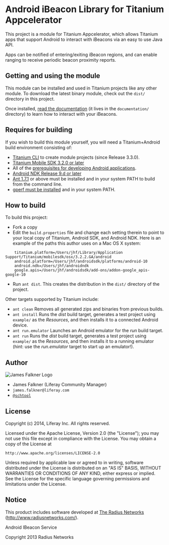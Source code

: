 # Android iBeacon Library for Titanium Appcelerator

This project is a module for Titanium Appcelerator, which allows Titanium apps that support Android to
interact with iBeacons via an easy to use Java API.

Apps can be notified of entering/exiting iBeacon regions, and can enable ranging to receive periodic beacon
proximity reports.

## Getting and using the module

This module can be installed and used in Titanium projects like any other module. To download the latest
binary module, check out the `dist/` directory in this project.

Once installed, [read the documentation](https://github.com/jamesfalkner/liferay-android-beacons/blob/master/documentation/index.md) (it lives in the `documentation/` directory) to learn how to interact with your iBeacons.

## Requires for building

If you wish to build this module yourself, you will need a Titanium+Android build environment consisting of:

* [Titanium CLI](http://docs.appcelerator.com/titanium/3.0/#!/guide/Titanium_Command-Line_Interface_Reference) to create module projects (since Release 3.3.0).
* [Titanium Mobile SDK 3.2.0 or later](http://www.appcelerator.com/titanium/titanium-sdk/)
* All of the [prerequisites for developing Android applications](https://developer.android.com/sdk/index.html).
* [Android NDK Release 9.d or later](https://developer.android.com/tools/sdk/ndk/index.html)
* [Ant 1.7.1](http://ant.apache.org) or above must be installed and in your system PATH to build from the command line.
* [gperf must be installed](http://docs.appcelerator.com/titanium/3.0/#!/guide/Installing_gperf) and in your system PATH.

## How to build

To build this project:

* Fork a copy
* Edit the `build.properties` file and change each setting therein to point to your local copy of Titanium, Android SDK, and Android NDK. Here is an example of the paths this author uses on a Mac OS X system:

```
	titanium.platform=/Users/jhf/Library/Application Support/Titanium/mobilesdk/osx/3.2.2.GA/android
	android.platform=/Users/jhf/androidsdk/platforms/android-10
	android.ndk=/Users/jhf/androidndk
	google.apis=/Users/jhf/androidsdk/add-ons/addon-google_apis-google-10
```
 
* Run `ant dist`. This creates the distribution in the `dist/` directory of the project.

Other targets supported by Titanium include:

* `ant clean` Removes all generated zips and binaries from previous builds.
* `ant install` Runs the *dist* build target, generates a test project using `example/` as the *Resources*, and then installs it to a connected Android device.
* `ant run.emulator` Launches an Android emulator for the *run* build target.
* `ant run` Runs the *dist* build target, generates a test project using `example/` as the *Resources*, and then installs it to a running emulator (hint: use the *run.emulator* target to start up an emulator!).

## Author

![James Falkner Logo](https://cdn.lfrs.sl/www.liferay.com/image/user_male_portrait?img_id=6182018&t=1402762276765)

* James Falkner (Liferay Community Manager)
* `james.falkner@liferay.com`
* [`@schtool`](http://twitter.com/schtool)


## License

Copyright (c) 2014, Liferay Inc. All rights reserved.

Licensed under the Apache License, Version 2.0 (the "License");
you may not use this file except in compliance with the License.
You may obtain a copy of the License at

    http://www.apache.org/licenses/LICENSE-2.0

Unless required by applicable law or agreed to in writing, software
distributed under the License is distributed on an "AS IS" BASIS,
WITHOUT WARRANTIES OR CONDITIONS OF ANY KIND, either express or implied.
See the License for the specific language governing permissions and
limitations under the License.

## Notice

This product includes software developed at
[The Radius Networks](http://www.radiusnetworks.com) (http://www.radiusnetworks.com/).

Android IBeacon Service

Copyright 2013 Radius Networks
